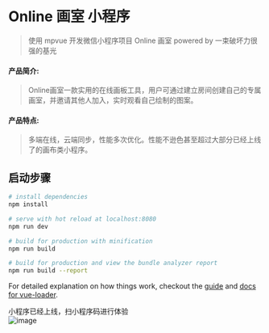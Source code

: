 # Online 画室 小程序
> 使用 mpvue 开发微信小程序项目
> Online 画室 powered by 一束破坏力很强的基光 

#### 产品简介:
>	Online画室一款实用的在线画板工具，用户可通过建立房间创建自己的专属画室，并邀请其他人加入，实时观看自己绘制的图案。
#### 产品特点:
> 多端在线，云端同步，性能多次优化。性能不逊色甚至超过大部分已经上线了的画布类小程序。
## 启动步骤

``` bash
# install dependencies
npm install

# serve with hot reload at localhost:8080
npm run dev

# build for production with minification
npm run build

# build for production and view the bundle analyzer report
npm run build --report
```

For detailed explanation on how things work, checkout the [guide](http://vuejs-templates.github.io/webpack/) and [docs for vue-loader](http://vuejs.github.io/vue-loader).

小程序已经上线，扫小程序码进行体验<br/>
![image](https://raw.githubusercontent.com/jgchenu/Online-Canvas-Room/master/logo.jpg)
